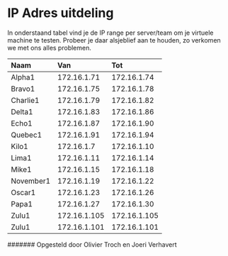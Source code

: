 # IP Adres uitdeling
In onderstaand tabel vind je de IP range per server/team om je virtuele machine te testen. Probeer je daar alsjeblief aan te houden, zo verkomen we met ons alles problemen.

| Naam       |   Van                       	 | Tot 		 |
| :--------- |  :------------------------------- | :------------ |
| Alpha1     |  172.16.1.71                      | 172.16.1.74   |
| Bravo1     |  172.16.1.75                      | 172.16.1.78   |
| Charlie1   |  172.16.1.79                      | 172.16.1.82   |
| Delta1     |  172.16.1.83                      | 172.16.1.86   |
| Echo1      |  172.16.1.87                      | 172.16.1.90   |
| Quebec1    |  172.16.1.91                      | 172.16.1.94   |
| Kilo1      |  172.16.1.7                       | 172.16.1.10   |
| Lima1      |  172.16.1.11                      | 172.16.1.14   |
| Mike1      |  172.16.1.15                      | 172.16.1.18   |
| November1  |  172.16.1.19                      | 172.16.1.22   |
| Oscar1     |  172.16.1.23                      | 172.16.1.26   |
| Papa1      |  172.16.1.27                      | 172.16.1.30   |
| Zulu1      |  172.16.1.105                     | 172.16.1.105  |
| Zulu1      |  172.16.1.101                     | 172.16.1.101  |

####### Opgesteld door Olivier Troch en Joeri Verhavert
